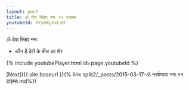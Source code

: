 ```yaml
---
layout: post
title: ॐ देवा सिंहए नमः ११ टाइम्स
youtubeId: 8YymXyVxLvM
---
```

 
 
 ॐ देवा सिंहए नमः  
 
 -  कौन है देवों के बीच का शेर 
 
  
 
  
 
 
 
 
 
 


{% include youtubePlayer.html id=page.youtubeId %}
 
[Next]({{ site.baseurl }}{% link  split2/_posts/2015-03-17-ॐ नरर्षभाया नमः ११ टाइम्स.md%})
 
